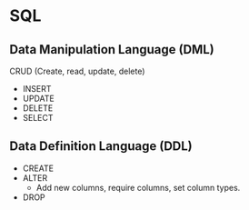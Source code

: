 # SQL

## Data Manipulation Language (DML)

CRUD (Create, read, update, delete)

- INSERT
- UPDATE
- DELETE
- SELECT

## Data Definition Language (DDL)

- CREATE
- ALTER
  - Add new columns, require columns, set column types.
- DROP


